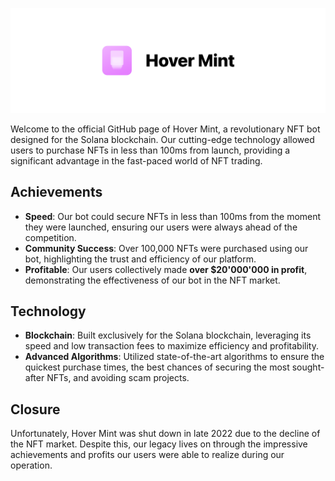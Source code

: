 ![Header Image](header.png)

Welcome to the official GitHub page of Hover Mint, a revolutionary NFT bot designed for the Solana blockchain. Our cutting-edge technology allowed users to purchase NFTs in less than 100ms from launch, providing a significant advantage in the fast-paced world of NFT trading.

## Achievements

- **Speed**: Our bot could secure NFTs in less than 100ms from the moment they were launched, ensuring our users were always ahead of the competition.
- **Community Success**: Over 100,000 NFTs were purchased using our bot, highlighting the trust and efficiency of our platform.
- **Profitable**: Our users collectively made **over $20'000'000 in profit**, demonstrating the effectiveness of our bot in the NFT market.

## Technology

- **Blockchain**: Built exclusively for the Solana blockchain, leveraging its speed and low transaction fees to maximize efficiency and profitability.
- **Advanced Algorithms**: Utilized state-of-the-art algorithms to ensure the quickest purchase times, the best chances of securing the most sought-after NFTs, and avoiding scam projects.

## Closure

Unfortunately, Hover Mint was shut down in late 2022 due to the decline of the NFT market. Despite this, our legacy lives on through the impressive achievements and profits our users were able to realize during our operation.